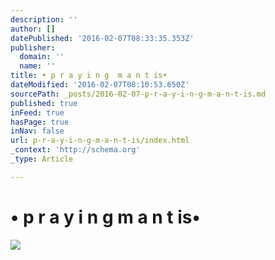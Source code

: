 ```yaml
---
description: ''
author: []
datePublished: '2016-02-07T08:33:35.353Z'
publisher:
  domain: ''
  name: ''
title: • p r a y i n g  m a n t is•
dateModified: '2016-02-07T08:10:53.650Z'
sourcePath: _posts/2016-02-07-p-r-a-y-i-n-g-m-a-n-t-is.md
published: true
inFeed: true
hasPage: true
inNav: false
url: p-r-a-y-i-n-g-m-a-n-t-is/index.html
_context: 'http://schema.org'
_type: Article

---
```

# • p r a y i n g m a n t is•
![](https://the-grid-user-content.s3-us-west-2.amazonaws.com/48ecd0f9-fafb-4275-ad66-f7baf5ba17c6.png)
